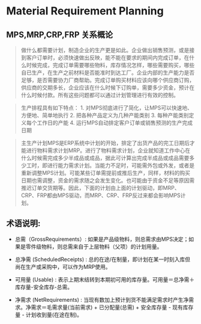 # Material Requirement Planning
## MPS,MRP,CRP,FRP 关系概论

>   做什么都需要计划，制造企业的生产更是如此。企业做出销售预测，或是接到客户订单时，必须快速做出反映，能不能在要求的期间内完成订单，在什么时候完成，完成订单需要哪些物料，库存情况怎样，哪些需要购买，哪些自已生产，在生产之前材料是否能准时到达工厂。企业内部的生产能力是否足够，是否需要协力厂商帮助。完成订单购买材料应该向哪个供应商订购，供应商的交期多长，企业应该在什么时候下订购单，需要多少资金，预计在什么时候付款。所有这些问题都可以通过计划管理进行有效的控制。

>   生产排程具有如下特点：
               1. 对MPS彻底进行了简化，让MPS可以快速地、方便地、简单地执行
               2. 把各种产品定义为几种产能类别
               3. 每种产能类别定义每个工作日的产能
               4. 运行MPS自动排定客户订单或销售预测的生产完成日期


>   主生产计划MPS是ERP系统中计划的开始，排定了出货产品的完工日期后才能进行物料需求计划MRP。进行了物料需求计划，企业就知道工作中心在什么时候需完成多少半成品或成品，据此可计算出完成半成品或成品需要多少工时，即进行能力需求计划。当能力不足时，可能需外包或外发，或者是重新调整MPS计划。可能某些订单需提前或推后生产，同样，材料的购买日期也需调整，资金的需求随之会发生变化。也可能由于资金不足等原因需推迟订单交货期等。因此，下面的计划由上面的计划驱动，即MRP、CRP、FRP都由MPS驱动，而MRP、CRP、FRP反过来都会影响MPS计划。

## 术语说明:

* 总需（GrossRequirements）: 如果是产品级物料，则总需求由MPS决定；如果是零件级物料，则总需来自于上层物料（父项）的计划用量。

* 总净需 (ScheduledReceipts) : 总的在途/在制量，即计划在某一时刻入库但尚在生产或采购中，可以作为MRP使用。

* 可用量 (Usable) : 表示上期末结转到本期初可用的库存量。可用量＝总净需＋库存量-安全库存-总需。

* 净需求 (NetRequirements) : 当现有数加上预计到货不能满足需求时产生净需求。净需求＝毛需求量(当前需求) + 已分配量(总需) + 安全库存量 - 现有库存量 - 计划收到量(在途在制)。